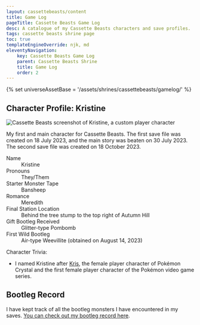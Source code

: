 ```yaml
---
layout: cassettebeasts/content
title: Game Log
pageTitle: Cassette Beasts Game Log
desc: A catalogue of my Cassette Beasts characters and save profiles.
tags: cassette beasts shrine page
toc: true
templateEngineOverride: njk, md
eleventyNavigation:
    key: Cassette Beasts Game Log
    parent: Cassette Beasts Shrine
    title: Game Log
    order: 2
---
```


{% set universeAssetBase = '/assets/shrines/cassettebeasts/gamelog/' %}

## Character Profile: Kristine

![Cassette Beasts screenshot of Kristine, a custom player character]({{universeAssetBase}}cb-character-kristine.png)

My first and main character for Cassette Beasts. The first save file was created on 18 July 2023, and the main story was beaten on 30 July 2023. The second save file was created on 18 October 2023.

<dl>
    <dt>Name</dt>
    <dd>Kristine</dd>
    <dt>Pronouns</dt>
    <dd>They/Them</dd>
    <dt>Starter Monster Tape</dt>
    <dd>Bansheep</dd>
    <dt>Romance</dt>
    <dd>Meredith</dd>
    <dt>Final Station Location</dt>
    <dd>Behind the tree stump to the top right of Autumn Hill</dd>
    <dt>Gift Bootleg Received</dt>
    <dd>Glitter-type Pombomb</dd>
    <dt>First Wild Bootleg</dt>
    <dd>Air-type Weevillite (obtained on August 14, 2023)</dd>
</dl>

Character Trivia:

* I named Kristine after [Kris](https://bulbapedia.bulbagarden.net/wiki/Kris_(game)), the female player character of Pokémon Crystal and the first female player character of the Pokémon video game series.

## Bootleg Record

I have kept track of all the bootleg monsters I have encountered in my saves. [You can check out my bootleg record here](https://leilukin.notion.site/1d00ceca98764820be1cb8522c6d84f5?v=3b216d3d667647fb9337489fcd859578&pvs=4).
